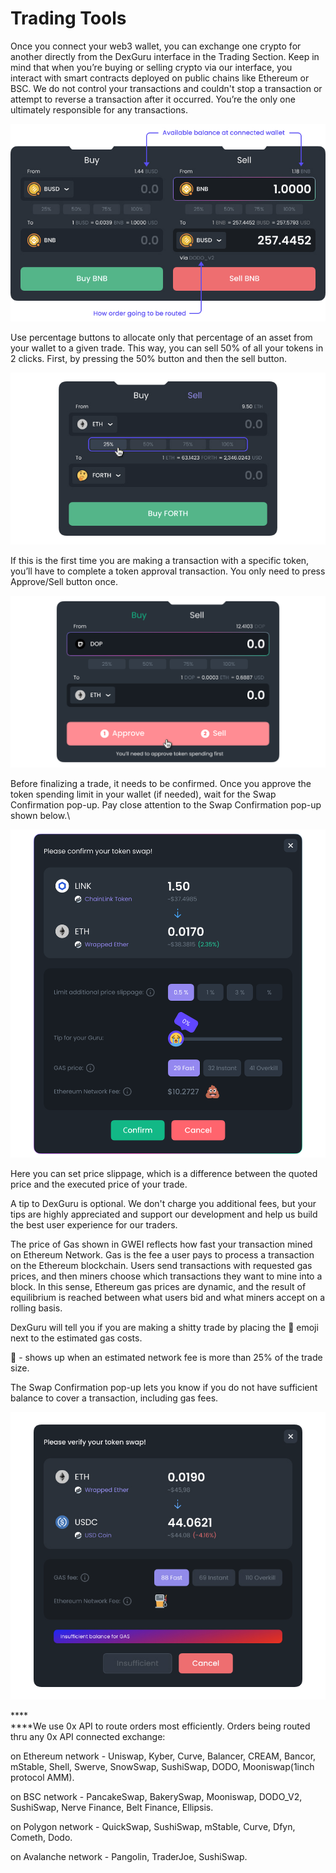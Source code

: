 # Trading Tools

Once you connect your web3 wallet, you can exchange one crypto for another directly from the DexGuru interface in the Trading Section. Keep in mind that when you’re buying or selling crypto via our interface, you interact with smart contracts deployed on public chains like Ethereum or BSC. We do not control your transactions and couldn't stop a transaction or attempt to reverse a transaction after it occurred. You’re the only one ultimately responsible for any transactions. &#x20;

![](<../../.gitbook/assets/image (12).png>)

Use percentage buttons to allocate only that percentage of an asset from your wallet to a given trade. This way, you can sell 50% of all your tokens in 2 clicks. First, by pressing the 50% button and then the sell button.&#x20;

![Percentage buttons](<../../.gitbook/assets/image (6).png>)

If this is the first time you are making a transaction with a specific token, you’ll have to complete a token approval transaction. You only need to press Approve/Sell button once.&#x20;

![](../../.gitbook/assets/003.png)

Before finalizing a trade, it needs to be confirmed. Once you approve the token spending limit in your wallet (if needed), wait for the Swap Confirmation pop-up. Pay close attention to the Swap Confirmation pop-up shown below.\


![](../../.gitbook/assets/004.png)

Here you can set price slippage, which is a difference between the quoted price and the executed price of your trade.

A tip to DexGuru is optional. We don't charge you additional fees, but your tips are highly appreciated and support our development and help us build the best user experience for our traders.&#x20;

The price of Gas shown in GWEI reflects how fast your transaction mined on Ethereum Network. Gas is the fee a user pays to process a transaction on the Ethereum blockchain. Users send transactions with requested gas prices, and then miners choose which transactions they want to mine into a block. In this sense, Ethereum gas prices are dynamic, and the result of equilibrium is reached between what users bid and what miners accept on a rolling basis.

DexGuru will tell you if you are making a shitty trade by placing the 💩 emoji next to the estimated gas costs.&#x20;

💩 - shows up when an estimated network fee is more than 25% of the trade size.

The Swap Confirmation pop-up lets you know if you do not have sufficient balance to cover a transaction, including gas fees.&#x20;

![Insufficient balance](<../../.gitbook/assets/image (11).png>)

****\
****We use 0x API to route orders most efficiently. Orders being routed thru any 0x API connected exchange:&#x20;

on Ethereum network - Uniswap, Kyber, Curve, Balancer, CREAM, Bancor, mStable, Shell, Swerve, SnowSwap, SushiSwap, DODO, Mooniswap(1inch protocol AMM).

on BSC network - PancakeSwap, BakerySwap, Mooniswap, DODO\_V2, SushiSwap, Nerve Finance, Belt Finance, Ellipsis.&#x20;

on Polygon network - QuickSwap, SushiSwap, mStable, Curve, Dfyn, Cometh, Dodo.&#x20;

on Avalanche network - Pangolin, TraderJoe, SushiSwap.
